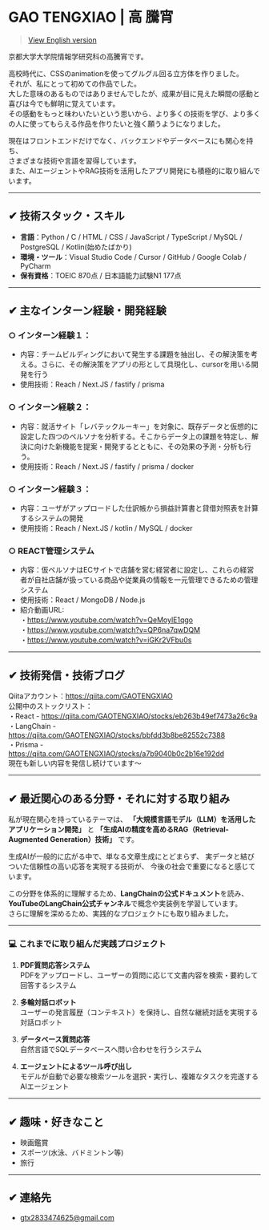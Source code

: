# GAO TENGXIAO | 高 騰宵

> [View English version](./README.en.md)

京都大学大学院情報学研究科の高騰宵です。  

高校時代に、CSSのanimationを使ってグルグル回る立方体を作りました。  
それが、私にとって初めての作品でした。  
大した意味のあるものではありませんでしたが、成果が目に見えた瞬間の感動と喜びは今でも鮮明に覚えています。  
その感動をもっと味わいたいという思いから、より多くの技術を学び、より多くの人に使ってもらえる作品を作りたいと強く願うようになりました。  
    
現在はフロントエンドだけでなく、バックエンドやデータベースにも関心を持ち、  
さまざまな技術や言語を習得しています。  
また、AIエージェントやRAG技術を活用したアプリ開発にも積極的に取り組んでいます。
      
---

## ✔︎ 技術スタック・スキル

- **言語**：Python / C / HTML / CSS / JavaScript / TypeScript / MySQL / PostgreSQL / Kotlin(始めたばかり)
- **環境・ツール**：Visual Studio Code / Cursor / GitHub /  Google Colab / PyCharm
- **保有資格**：TOEIC 870点 / 日本語能力試験N1 177点

---

## ✔︎ 主なインターン経験・開発経験

### ○  インターン経験１：
- 内容：チームビルディングにおいて発生する課題を抽出し、その解決策を考える。さらに、その解決策をアプリの形として具現化し、cursorを用いる開発を行う  
- 使用技術：Reach / Next.JS / fastify / prisma

### ○  インターン経験２：
- 内容：就活サイト「レバテックルーキー」を対象に、既存データと仮想的に設定した四つのペルソナを分析する。そこからデータ上の課題を特定し、解決に向けた新機能を提案・開発するとともに、その効果の予測・分析も行う。
- 使用技術：Reach / Next.JS / fastify / prisma / docker

### ○  インターン経験３：
- 内容：ユーザがアップロードした仕訳帳から損益計算書と貸借対照表を計算するシステムの開発
- 使用技術：Reach / Next.JS / kotlin / MySQL / docker

### ○  REACT管理システム
- 内容：仮ペルソナはECサイトで店舗を営む経営者に設定し、これらの経営者が自社店舗が扱っている商品や従業員の情報を一元管理できるための管理システム
- 使用技術：React / MongoDB / Node.js
- 紹介動画URL:  
  ・https://www.youtube.com/watch?v=QeMoylE1qgo  
  ・https://www.youtube.com/watch?v=QP6na7qwDQM  
  ・https://www.youtube.com/watch?v=iGKr2VFbu0s  


---
## ✔︎ 技術発信・技術ブログ
Qiitaアカウント：https://qiita.com/GAOTENGXIAO   
公開中のストックリスト：  
・React - https://qiita.com/GAOTENGXIAO/stocks/eb263b49ef7473a26c9a  
・LangChain - https://qiita.com/GAOTENGXIAO/stocks/bbfdd3b8be82552c7388  
・Prisma - https://qiita.com/GAOTENGXIAO/stocks/a7b9040b0c2b16e192dd  
現在も新しい内容を発信し続けています～

---

## ✔︎ 最近関心のある分野・それに対する取り組み
私が現在関心を持っているテーマは、  **「大規模言語モデル（LLM）を活用したアプリケーション開発」** と  **「生成AIの精度を高めるRAG（Retrieval-Augmented Generation）技術」** です。  

生成AIが一般的に広がる中で、単なる文章生成にとどまらず、  実データと結びついた信頼性の高い応答を実現する技術が、  今後の社会で重要になると感じています。  

この分野を体系的に理解するため、**LangChainの公式ドキュメント**を読み、  **YouTubeのLangChain公式チャンネル**で概念や実装例を学習しています。  
さらに理解を深めるため、実践的なプロジェクトにも取り組みました。  

---

### 💻 これまでに取り組んだ実践プロジェクト
1. **PDF質問応答システム**  
   PDFをアップロードし、ユーザーの質問に応じて文書内容を検索・要約して回答するシステム  

2. **多輪対話ロボット**  
   ユーザーの発言履歴（コンテキスト）を保持し、自然な継続対話を実現する対話ロボット  

3. **データベース質問応答**  
   自然言語でSQLデータベースへ問い合わせを行うシステム  

4. **エージェントによるツール呼び出し**  
   モデルが自動で必要な検索ツールを選択・実行し、複雑なタスクを完遂するAIエージェント  
 



---

## ✔︎ 趣味・好きなこと

- 映画鑑賞 
- スポーツ(水泳、バドミントン等)
- 旅行


---

## ✔︎ 連絡先
- gtx2833474625@gmail.com

